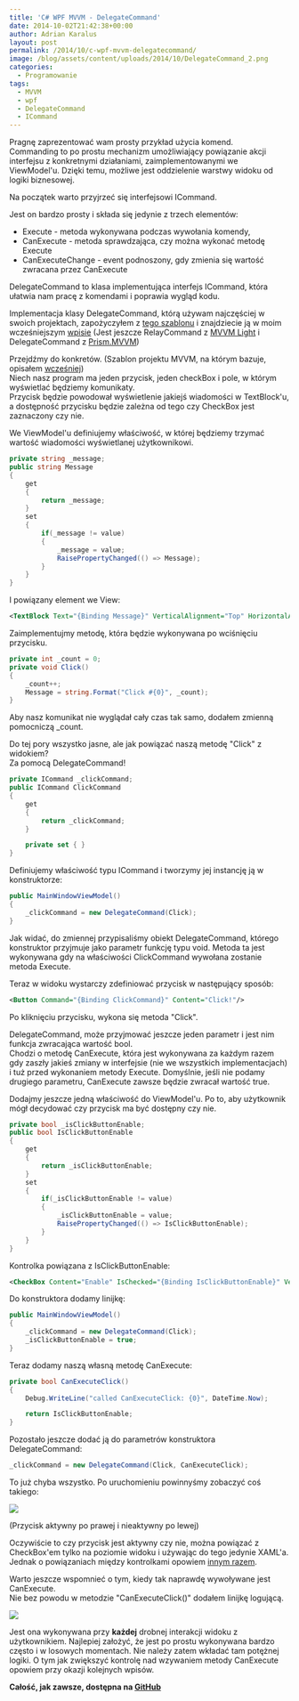 ```yaml
---
title: 'C# WPF MVVM - DelegateCommand'
date: 2014-10-02T21:42:38+00:00
author: Adrian Karalus
layout: post
permalink: /2014/10/c-wpf-mvvm-delegatecommand/
image: /blog/assets/content/uploads/2014/10/DelegateCommand_2.png
categories:
  - Programowanie
tags:
  - MVVM
  - wpf
  - DelegateCommand
  - ICommand
---
```

Pragnę zaprezentować wam prosty przykład użycia komend.  
Commanding to po prostu mechanizm umożliwiający powiązanie akcji interfejsu z konkretnymi działaniami, zaimplementowanymi we ViewModel'u. Dzięki temu, możliwe jest oddzielenie warstwy widoku od logiki biznesowej.

Na początek warto przyjrzeć się interfejsowi ICommand.

Jest on bardzo prosty i składa się jedynie z trzech elementów:  
- Execute - metoda wykonywana podczas wywołania komendy,
- CanExecute - metoda sprawdzająca, czy można wykonać metodę Execute  
- CanExecuteChange - event podnoszony, gdy zmienia się wartość zwracana przez CanExecute

DelegateCommand to klasa implementująca interfejs ICommand, która ułatwia nam pracę z komendami i poprawia wygląd kodu.

Implementacja klasy DelegateCommand, którą używam najczęściej w swoich projektach, zapożyczyłem z [tego szablonu](http://visualstudiogallery.msdn.microsoft.com/970005b8-ee15-4295-9960-375e6ea1276c) i znajdziecie ją w moim wcześniejszym [wpisie](/blog/2014/08/c-wpf-mvvm-nowy-projekt-project-template) (Jest jeszcze RelayCommand z [MVVM Light](https://mvvmlight.codeplex.com/) i DelegateCommand z [Prism.MVVM](http://www.nuget.org/packages/Prism.Mvvm))

Przejdźmy do konkretów. (Szablon projektu MVVM, na którym bazuje, opisałem [wcześniej](/blog/2014/08/c-wpf-mvvm-nowy-projekt-project-template/))  
Niech nasz program ma jeden przycisk, jeden checkBox i pole, w którym wyświetlać będziemy komunikaty.  
Przycisk będzie powodował wyświetlenie jakiejś wiadomości w TextBlock'u, a dostępność przycisku będzie zależna od tego czy CheckBox jest zaznaczony czy nie.

We ViewModel'u definiujemy właściwość, w której będziemy trzymać wartość wiadomości wyświetlanej użytkownikowi.

```csharp
private string _message;
public string Message
{
    get
    {
        return _message;
    }
    set
    {
        if(_message != value)
        {
            _message = value;
            RaisePropertyChanged(() => Message);
        }
    }
}
```

I powiązany element we View:

```xml
<TextBlock Text="{Binding Message}" VerticalAlignment="Top" HorizontalAlignment="Center"/>
```

Zaimplementujmy metodę, która będzie wykonywana po wciśnięciu przycisku.

```csharp
private int _count = 0;
private void Click()
{
    _count++;
    Message = string.Format("Click #{0}", _count);
}
```

Aby nasz komunikat nie wyglądał cały czas tak samo, dodałem zmienną pomocniczą _count.

Do tej pory wszystko jasne, ale jak powiązać naszą metodę "Click" z widokiem?  
Za pomocą DelegateCommand!

```csharp
private ICommand _clickCommand;
public ICommand ClickCommand
{
    get
    {
        return _clickCommand;
    }

    private set { }
}
```

Definiujemy właściwość typu ICommand i tworzymy jej instancję ją w konstruktorze:

```csharp
public MainWindowViewModel()
{
    _clickCommand = new DelegateCommand(Click);
}
```

Jak widać, do zmiennej przypisaliśmy obiekt DelegateCommand, którego konstruktor przyjmuje jako parametr funkcję typu void. Metoda ta jest wykonywana gdy na właściwości ClickCommand wywołana zostanie metoda Execute.

Teraz w widoku wystarczy zdefiniować przycisk w następujący sposób:

```xml
<Button Command="{Binding ClickCommand}" Content="Click!"/>
```

Po kliknięciu przycisku, wykona się metoda "Click".

DelegateCommand, może przyjmować jeszcze jeden parametr i jest nim funkcja zwracająca wartość bool.  
Chodzi o metodę CanExecute, która jest wykonywana za każdym razem gdy zaszły jakieś zmiany w interfejsie (nie we wszystkich implementacjach) i tuż przed wykonaniem metody Execute. Domyślnie, jeśli nie podamy drugiego parametru, CanExecute zawsze będzie zwracał wartość true.

Dodajmy jeszcze jedną właściwość do ViewModel'u. Po to, aby użytkownik mógł decydować czy przycisk ma być dostępny czy nie.

```csharp
private bool _isClickButtonEnable;
public bool IsClickButtonEnable
{
    get
    {
        return _isClickButtonEnable;
    }
    set
    {
        if(_isClickButtonEnable != value)
        {
            _isClickButtonEnable = value;
            RaisePropertyChanged(() => IsClickButtonEnable);
        }
    }
}
```

Kontrolka powiązana z IsClickButtonEnable:

```xml
<CheckBox Content="Enable" IsChecked="{Binding IsClickButtonEnable}" VerticalAlignment="Top" HorizontalAlignment="Left"/>
```

Do konstruktora dodamy linijkę:

```csharp
public MainWindowViewModel()
{
    _clickCommand = new DelegateCommand(Click);
    _isClickButtonEnable = true;
}
```

Teraz dodamy naszą własną metodę CanExecute:

```csharp
private bool CanExecuteClick()
{
    Debug.WriteLine("called CanExecuteClick: {0}", DateTime.Now);

    return IsClickButtonEnable;
}
```

Pozostało jeszcze dodać ją do parametrów konstruktora DelegateCommand:

```csharp
_clickCommand = new DelegateCommand(Click, CanExecuteClick);
```

To już chyba wszystko. Po uruchomieniu powinnyśmy zobaczyć coś takiego:

![](/blog/assets/content/uploads/2014/10/DelegateCommand_1.png)

(Przycisk aktywny po prawej i nieaktywny po lewej)

Oczywiście to czy przycisk jest aktywny czy nie, można powiązać z CheckBox'em tylko na poziomie widoku i używając do tego jedynie XAML'a.  
Jednak o powiązaniach między kontrolkami opowiem [innym razem](/blog/2014/10/c-wpf-mvvm-binding-to-element/).

Warto jeszcze wspomnieć o tym, kiedy tak naprawdę wywoływane jest CanExecute.  
Nie bez powodu w metodzie "CanExecuteClick()" dodałem linijkę logującą.

![](/blog/assets/content/uploads/2014/10/DelegateCommand_2.png)


Jest ona wykonywana przy **każdej** drobnej interakcji widoku z użytkownikiem. Najlepiej założyć, że jest po prostu wykonywana bardzo często i w losowych momentach. Nie należy zatem wkładać tam potężnej logiki. O tym jak zwiększyć kontrolę nad wzywaniem metody CanExecute opowiem przy okazji kolejnych wpisów.

**Całość, jak zawsze, dostępna na [GitHub](https://github.com/AdrianRamzes/DelegateCommandExample)**